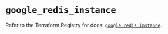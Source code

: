 # `google_redis_instance`

Refer to the Terraform Registry for docs: [`google_redis_instance`](https://registry.terraform.io/providers/hashicorp/google-beta/6.15.0/docs/resources/google_redis_instance).
